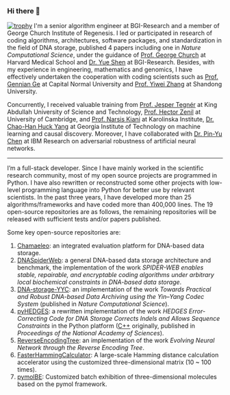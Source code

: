 ### Hi there 👋
[![trophy](https://github-profile-trophy.vercel.app/?username=haolingzhang)](https://github.com/HaolingZHANG)
I'm a senior algorithm engineer at BGI-Research and a member of George Church Institute of Regenesis. 
I led or participated in research of coding algorithms, architectures, software packages, and standardization in the field of DNA storage, published 4 papers including one in *Nature Computational Science*, under the guidance of [Prof. George Church](https://scholar.google.com/citations?user=SfDzdgEAAAAJ) at Harvard Medical School and [Dr. Yue Shen](https://scholar.google.com/citations?user=klXVMqMAAAAJ) at BGI-Research.
Besides, with my experience in engineering, mathematics and genomics, I have effectively undertaken the cooperation with coding scientists such as [Prof. Gennian Ge](https://scholar.google.com/citations?user=EyOXBysAAAAJ) at Capital Normal University and [Prof. Yiwei Zhang](https://scholar.google.com/citations?user=3vEb9vQAAAAJ) at Shandong University.


Concurrently, I received valuable training from [Prof. Jesper Tegnér](https://scholar.google.com/citations?user=_DUppAgAAAAJ) at King Abdullah University of Science and Technology, [Prof. ‪Hector Zenil‬](https://scholar.google.com/citations?user=P6z3U-wAAAAJ) at University of Cambridge, and [Prof. Narsis Kiani](https://scholar.google.com/citations?user=odJXANUAAAAJ) at Karolinska Institute, [Dr. Chao-Han Huck Yang](https://scholar.google.com/citations?user=TT3XJW8AAAAJ) at Georgia Institute of Technology on machine learning and causal discovery.
Moreover, I have collaborated with [Dr. Pin-Yu Chen](https://scholar.google.com/citations?user=jxwlCUUAAAAJ) at IBM Research on adversarial robustness of artificial neural networks.

---

I’m a full-stack developer.
Since I have mainly worked in the scientific research community, most of my open source projects are programmed in Python.
I have also rewritten or reconstructed some other projects with low-level programming language into Python for better use by relevant scientists.
In the past three years, I have developed more than 25 algorithms/frameworks and have coded more than 400,000 lines.
The 19 open-source repositories are as follows, the remaining repositories will be released with sufficient tests and/or papers published.

Some key open-source repositories are:
1. [Chamaeleo](https://github.com/ntpz870817/Chamaeleo): an integrated evaluation platform for DNA-based data storage.
2. [DNASpiderWeb](https://github.com/HaolingZHANG/DNASpiderWeb): a general DNA-based data storage architecture and benchmark, the implementation of the work *SPIDER-WEB enables stable, repairable, and encryptable coding algorithms under arbitrary local biochemical constraints in DNA-based data storage*.
3. [DNA-storage-YYC](https://github.com/ntpz870817/DNA-storage-YYC): an implementation of the work *Towards Practical and Robust DNA-based Data Archiving using the Yin–Yang Codec System* (published in *Nature Computational Science*).
4. [pyHEDGES](https://github.com/HaolingZHANG/pyHEDGES): a rewritten implementation of the work *HEDGES Error-Correcting Code for DNA Storage Corrects Indels and Allows Sequence Constraints* in the Python platform ([C++](https://github.com/whpress/hedges) originally, published in *Proceedings of the National Academy of Sciences*).
5. [ReverseEncodingTree](https://github.com/HaolingZHANG/ReverseEncodingTree): an implementation of the work *Evolving Neural Network through the Reverse Encoding Tree*.
6. [FasterHammingCalculator](https://github.com/HaolingZHANG/FasterHammingCalculator): A large-scale Hamming distance calculation accelerator using the customized three-dimensional matrix (10 ~ 100 times).
7. [pymolBE](https://github.com/HaolingZHANG/pymolBE): Customized batch exhibition of three-dimensional molecules based on the pymol framework.

